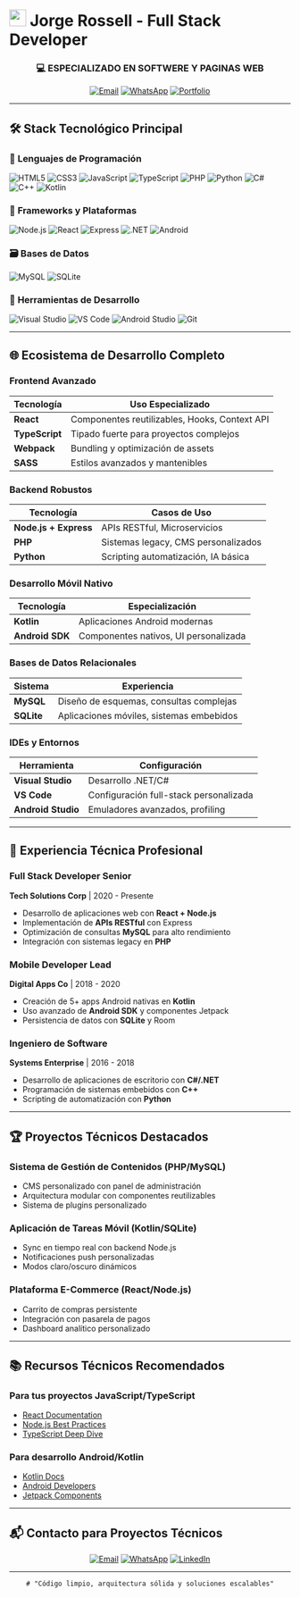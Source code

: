 # <img src="https://media.giphy.com/media/hvRJCLFzcasrR4ia7z/giphy.gif" width="30px"> Jorge Rossell - Full Stack Developer

<h3 align="center">💻 ESPECIALIZADO EN SOFTWERE Y PAGINAS WEB</h3>

<div align="center">
  
[![Email](https://img.shields.io/badge/jorgerossellpestano18@gmail.com-D14836?style=for-the-badge&logo=gmail&logoColor=white)](mailto:jorgerossellpestano18@gmail.com)
[![WhatsApp](https://img.shields.io/badge/Chat_WhatsApp-25D366?style=for-the-badge&logo=whatsapp&logoColor=white)]()
[![Portfolio](https://img.shields.io/badge/Ver_Portafolio-6E48AA?style=for-the-badge&logo=google-chrome&logoColor=white)]()

</div>

---

## 🛠 Stack Tecnológico Principal

### 🔷 **Lenguajes de Programación**
![HTML5](https://img.shields.io/badge/HTML5-E34F26?style=for-the-badge&logo=html5&logoColor=white)
![CSS3](https://img.shields.io/badge/CSS3-1572B6?style=for-the-badge&logo=css3&logoColor=white)
![JavaScript](https://img.shields.io/badge/JavaScript-F7DF1E?style=for-the-badge&logo=javascript&logoColor=black)
![TypeScript](https://img.shields.io/badge/TypeScript-007ACC?style=for-the-badge&logo=typescript&logoColor=white)
![PHP](https://img.shields.io/badge/PHP-777BB4?style=for-the-badge&logo=php&logoColor=white)
![Python](https://img.shields.io/badge/Python-3776AB?style=for-the-badge&logo=python&logoColor=white)
![C#](https://img.shields.io/badge/C%23-239120?style=for-the-badge&logo=c-sharp&logoColor=white)
![C++](https://img.shields.io/badge/C%2B%2B-00599C?style=for-the-badge&logo=c%2B%2B&logoColor=white)
![Kotlin](https://img.shields.io/badge/Kotlin-7F52FF?style=for-the-badge&logo=kotlin&logoColor=white)

### 🚀 **Frameworks y Plataformas**
![Node.js](https://img.shields.io/badge/Node.js-339933?style=for-the-badge&logo=node.js&logoColor=white)
![React](https://img.shields.io/badge/React-61DAFB?style=for-the-badge&logo=react&logoColor=black)
![Express](https://img.shields.io/badge/Express.js-000000?style=for-the-badge&logo=express&logoColor=white)
![.NET](https://img.shields.io/badge/.NET-512BD4?style=for-the-badge&logo=dotnet&logoColor=white)
![Android](https://img.shields.io/badge/Android-3DDC84?style=for-the-badge&logo=android&logoColor=white)

### 🗃️ **Bases de Datos**
![MySQL](https://img.shields.io/badge/MySQL-4479A1?style=for-the-badge&logo=mysql&logoColor=white)
![SQLite](https://img.shields.io/badge/SQLite-003B57?style=for-the-badge&logo=sqlite&logoColor=white)

### 🧰 **Herramientas de Desarrollo**
![Visual Studio](https://img.shields.io/badge/Visual_Studio-5C2D91?style=for-the-badge&logo=visual-studio&logoColor=white)
![VS Code](https://img.shields.io/badge/VS_Code-007ACC?style=for-the-badge&logo=visual-studio-code&logoColor=white)
![Android Studio](https://img.shields.io/badge/Android_Studio-3DDC84?style=for-the-badge&logo=android-studio&logoColor=white)
![Git](https://img.shields.io/badge/Git-F05032?style=for-the-badge&logo=git&logoColor=white)

---

## 🌐 **Ecosistema de Desarrollo Completo**

### **Frontend Avanzado**
| Tecnología | Uso Especializado |
|------------|------------------|
| **React** | Componentes reutilizables, Hooks, Context API |
| **TypeScript** | Tipado fuerte para proyectos complejos |
| **Webpack** | Bundling y optimización de assets |
| **SASS** | Estilos avanzados y mantenibles |

### **Backend Robustos**
| Tecnología | Casos de Uso |
|------------|-------------|
| **Node.js + Express** | APIs RESTful, Microservicios |
| **PHP** | Sistemas legacy, CMS personalizados |
| **Python** | Scripting automatización, IA básica |

### **Desarrollo Móvil Nativo**
| Tecnología | Especialización |
|------------|---------------|
| **Kotlin** | Aplicaciones Android modernas |
| **Android SDK** | Componentes nativos, UI personalizada |

### **Bases de Datos Relacionales**
| Sistema | Experiencia |
|---------|------------|
| **MySQL** | Diseño de esquemas, consultas complejas |
| **SQLite** | Aplicaciones móviles, sistemas embebidos |

### **IDEs y Entornos**
| Herramienta | Configuración |
|-------------|--------------|
| **Visual Studio** | Desarrollo .NET/C# |
| **VS Code** | Configuración full-stack personalizada |
| **Android Studio** | Emuladores avanzados, profiling |

---

## 💼 **Experiencia Técnica Profesional**

### **Full Stack Developer Senior**
**Tech Solutions Corp** | 2020 - Presente
- Desarrollo de aplicaciones web con **React + Node.js**
- Implementación de **APIs RESTful** con Express
- Optimización de consultas **MySQL** para alto rendimiento
- Integración con sistemas legacy en **PHP**

### **Mobile Developer Lead**
**Digital Apps Co** | 2018 - 2020
- Creación de 5+ apps Android nativas en **Kotlin**
- Uso avanzado de **Android SDK** y componentes Jetpack
- Persistencia de datos con **SQLite** y Room

### **Ingeniero de Software**
**Systems Enterprise** | 2016 - 2018
- Desarrollo de aplicaciones de escritorio con **C#/.NET**
- Programación de sistemas embebidos con **C++**
- Scripting de automatización con **Python**

---

## 🏆 **Proyectos Técnicos Destacados**

### **Sistema de Gestión de Contenidos (PHP/MySQL)**
- CMS personalizado con panel de administración
- Arquitectura modular con componentes reutilizables
- Sistema de plugins personalizado

### **Aplicación de Tareas Móvil (Kotlin/SQLite)**
- Sync en tiempo real con backend Node.js
- Notificaciones push personalizadas
- Modos claro/oscuro dinámicos

### **Plataforma E-Commerce (React/Node.js)**
- Carrito de compras persistente
- Integración con pasarela de pagos
- Dashboard analítico personalizado

---

## 📚 **Recursos Técnicos Recomendados**

### **Para tus proyectos JavaScript/TypeScript**
- [React Documentation](https://reactjs.org/docs/getting-started.html)
- [Node.js Best Practices](https://github.com/goldbergyoni/nodebestpractices)
- [TypeScript Deep Dive](https://basarat.gitbook.io/typescript/)

### **Para desarrollo Android/Kotlin**
- [Kotlin Docs](https://kotlinlang.org/docs/home.html)
- [Android Developers](https://developer.android.com)
- [Jetpack Components](https://developer.android.com/jetpack)

---

## 📬 **Contacto para Proyectos Técnicos**

<div align="center">

[![Email](https://img.shields.io/badge/Email_Profesional-jorgerossellpestano18@gmail.com-D14836?style=for-the-badge&logo=gmail&logoColor=white)](mailto:jorgerossellpestano18@gmail.com?subject=Consulta%20Técnica)
[![WhatsApp](https://img.shields.io/badge/Chat_Technical-25D366?style=for-the-badge&logo=whatsapp&logoColor=white)]()
[![LinkedIn](https://img.shields.io/badge/Perfil_Técnico-0077B5?style=for-the-badge&logo=linkedin&logoColor=white)]()

</div>

---

<div align="center">

```diff
# "Código limpio, arquitectura sólida y soluciones escalables"
